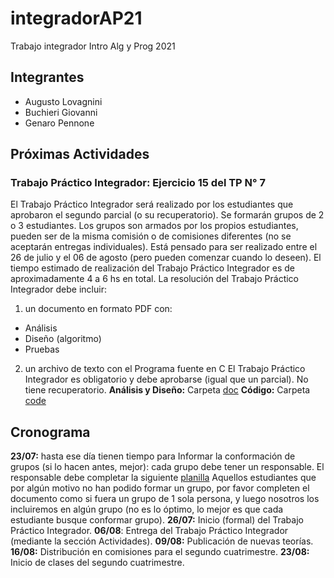 # integradorAP21
Trabajo integrador Intro Alg y Prog 2021
## Integrantes
+ Augusto Lovagnini 
+ Buchieri Giovanni
+ Genaro Pennone

## Próximas Actividades

### Trabajo Práctico Integrador: Ejercicio 15 del TP N° 7
El Trabajo Práctico Integrador será realizado por los estudiantes que aprobaron el segundo parcial (o su recuperatorio). Se formarán grupos de 2 o 3 estudiantes. Los grupos son armados por los propios estudiantes, pueden ser de la misma comisión o de comisiones diferentes (no se aceptarán entregas individuales). Está pensado para ser realizado entre el 26 de julio y el 06 de agosto (pero pueden comenzar cuando lo deseen). El tiempo estimado de realización del Trabajo Práctico Integrador es de aproximadamente 4 a 6 hs en total.
La resolución del Trabajo Práctico Integrador debe incluir:
1. un documento en formato PDF con:
+ Análisis
+ Diseño (algoritmo)
+ Pruebas
2. un archivo de texto con el Programa fuente en C
El Trabajo Práctico Integrador es obligatorio y debe aprobarse (igual que un parcial). No tiene recuperatorio.
**Análisis y Diseño:** Carpeta [doc](https://github.com/genaro14/integradorAP21/tree/main/doc)
**Código:** Carpeta [code](https://github.com/genaro14/integradorAP21/tree/main/code)

## Cronograma
**23/07:** hasta ese día tienen tiempo para Informar la conformación de grupos (si lo hacen antes, mejor): cada grupo debe tener un responsable. El responsable debe completar la siguiente [planilla](https://docs.google.com/spreadsheets/d/1fbRV0_AOchwRrjP8u1-NFa9LGQBX4YaAeFUmyzCX51A/edit?usp=sharing.) Aquellos estudiantes que por algún motivo no han podido formar un grupo, por favor completen el documento como si fuera un grupo de 1 sola persona, y luego nosotros los incluiremos en algún grupo (no es lo óptimo, lo mejor es que cada estudiante busque conformar grupo). 
**26/07:** Inicio (formal) del Trabajo Práctico Integrador.
**06/08**: Entrega del Trabajo Práctico Integrador (mediante la sección Actividades).
**09/08:** Publicación de nuevas teorías.
**16/08:** Distribución en comisiones para el segundo cuatrimestre.
**23/08:** Inicio de clases del segundo cuatrimestre.


